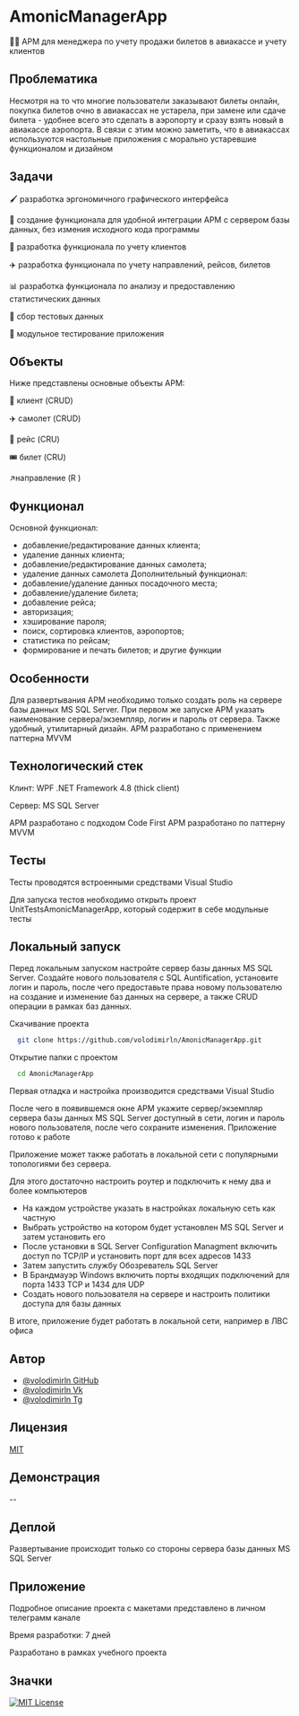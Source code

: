 # AmonicManagerApp

👩‍💻 АРМ для менеджера по учету продажи билетов в авиакассе и учету клиентов


## Проблематика
Несмотря на то что многие пользователи заказывают билеты онлайн, покупка билетов очно в авиакассах не устарела, при замене или сдаче билета - удобнее всего это сделать в аэропорту и сразу взять новый в авиакассе аэропорта. В связи с этим можно заметить, что в авиакассах используются настольные приложения с морально устаревшие функционалом и дизайном

## Задачи

🖌️ разработка эргономичного графического интерфейса

🧠 создание функционала для удобной интеграции АРМ с сервером базы данных, без измения исходного кода программы

🏃 разработка функционала по учету клиентов

✈️ разработка функционала по учету направлений, рейсов, билетов

📊 разработка функционала по анализу и предоставлению статистических данных

🧪 сбор тестовых данных

💬 модульное тестирование приложения

## Объекты

Ниже представлены основные объекты АРМ:

👨 клиент (CRUD)

✈️ самолет (CRUD)

🛫 рейс (CRU)

🎟️ билет (CRU)

↗️направление (R )

## Функционал

Основной функционал:
- добавление/редактирование данных клиента;
- удаление данных клиента;
- добавление/редактирование данных самолета;
- удаление данных самолета
Дополнительный функционал:
- добавление/удаление данных посадочного места;
- добавление/удаление билета;
- добавление рейса;
- авторизация;
- хэширование пароля;
- поиск, сортировка клиентов, аэропортов;
- статистика по рейсам;
- формирование и печать билетов;
и другие функции

## Особенности

Для развертывания АРМ необходимо только создать роль на сервере базы данных MS SQL Server. При первом же запуске АРМ указать наименование сервера/экземпляр, логин и пароль от сервера. Также удобный, утилитарный дизайн. АРМ разработано с применением паттерна MVVM

## Технологический стек

Клинт:  WPF .NET Framework 4.8 (thick client)

Сервер: MS SQL Server

АРМ разработано с подходом Code First
АРМ разработано по паттерну MVVM

## Тесты

Тесты проводятся встроенными средствами Visual Studio

Для запуска тестов необходимо открыть проект UnitTestsAmonicManagerApp, который содержит в себе модульные тесты

## Локальный запуск

Перед локальным запуском настройте сервер базы данных MS SQL Server. Создайте нового пользователя с SQL Auntification, установите логин и пароль, после чего предоставьте права новому пользователю на создание и изменение баз данных на сервере, а также CRUD операции в рамках баз данных.

Скачивание проекта
```bash
  git clone https://github.com/volodimirln/AmonicManagerApp.git
  ```

Открытие папки с проектом
```bash
  cd AmonicManagerApp
```
Первая отладка и настройка производится средствами Visual Studio

После чего в появившемся окне АРМ укажите сервер/экземпляр сервера базы данных MS SQL Server доступный в сети, логин и пароль нового пользователя, после чего сохраните изменения. Приложение готово к работе

Приложение может также работать в локальной сети с популярными топологиями без сервера.

Для этого достаточно настроить роутер и подключить к нему два и более компьютеров
- На каждом устройстве указать в настройках локальную сеть как частную
- Выбрать устройство на котором будет установлен MS SQL Server и затем установить его
- После установки в SQL Server Configuration Managment включить доступ по TCP/IP и установить порт для всех адресов 1433
- Затем запустить службу Обозреватель SQL Server
- В Брандмауэр Windows включить порты входящих подключений для порта 1433 TCP и 1434 для UDP 
- Создать нового пользователя на сервере и настроить политики доступа для базы данных

В итоге, приложение будет работать в локальной сети, например в ЛВС офиса
 
## Автор

- [@volodimirln GitHub](https://github.com/volodimirln)
- [@volodimirln Vk](https://vk.com/volodimirln)
- [@volodimirln Tg](https://t.me/volodimirln)


## Лицензия

[MIT](https://choosealicense.com/licenses/mit/)


## Демонстрация

--

## Деплой

Развертывание происходит только со стороны сервера базы данных MS SQL Server 

## Приложение

Подробное описание проекта с макетами представлено в личном телеграмм канале

Время разработки: 7 дней

Разработано в рамках учебного проекта


## Значки

[![MIT License](https://img.shields.io/badge/License-MIT-green.svg)](https://choosealicense.com/licenses/mit/)

